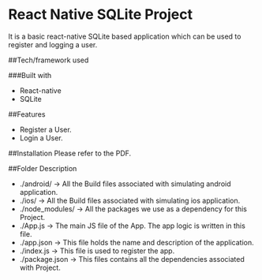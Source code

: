 # React Native SQLite Project
It is a basic react-native SQLite based application which can be used to register and logging a user.

##Tech/framework used

###Built with
- React-native
- SQLite

##Features
- Register a User.
- Login a User.

##Installation
Please refer to the PDF.

##Folder Description
- ./android/ -> All the Build files associated with simulating android application.
- ./ios/ -> All the Build files associated with simulating ios application.
- ./node_modules/ -> All the packages we use as a dependency for this Project.
- ./App.js -> The main JS file of the App. The app logic is written in this file.
- ./app.json -> This file holds the name and description of the application.
- ./index.js -> This file is used to register the app.
- ./package.json -> This files contains all the dependencies associated with Project.
